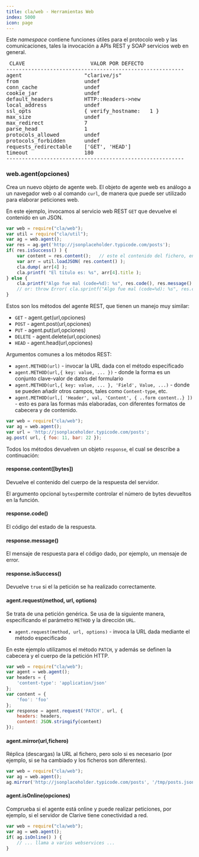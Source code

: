 ```yaml
---
title: cla/web - Herramientas Web
index: 5000
icon: page
---
```


Este *namespace* contiene funciones útiles para el protocolo web y las comunicaciones, tales la invocación a APIs REST
y SOAP servicios web en general.

<pre>
 CLAVE                     VALOR POR DEFECTO
---------------------------------------------------------
agent                    "clarive/js"
from                     undef
conn_cache               undef
cookie_jar               undef
default_headers          HTTP::Headers->new
local_address            undef
ssl_opts                 { verify_hostname:   1 }
max_size                 undef
max_redirect             7
parse_head               1
protocols_allowed        undef
protocols_forbidden      undef
requests_redirectable    ['GET', 'HEAD']
timeout                  180
---------------------------------------------------------
</pre>

### web.agent(opciones)

Crea un nuevo objeto de agente web. El objeto de agente web es análogo a un navegador web o al comando `curl`, de
manera que puede ser utilizado para elaborar peticiones web.

En este ejemplo, invocamos al servicio web REST `GET` que devuelve el contenido en un JSON.

```javascript
var web = require("cla/web");
var util = require("cla/util");
var ag = web.agent();
var res = ag.get('http://jsonplaceholder.typicode.com/posts');
if( res.isSuccess() ) {
    var content = res.content();   // este el contenido del fichero, en formato JSON.
    var arr = util.loadJSON( res.content() );
    cla.dump( arr[4] );
    cla.printf( "El título es: %s", arr[4].title );
} else {
    cla.printf("Algo fue mal (code=%d): %s", res.code(), res.message() )
    // or: throw Error( cla.sprintf("Algo fue mal (code=%d): %s", res.code(), res.message() ) );
}
```

Estos son los métodos del agente REST, que tienen un manejo muy similar:

- `GET` - agent.get(url,opciones)
- `POST` - agent.post(url,opciones)
- `PUT` - agent.put(url,opciones)
- `DELETE` - agent.delete(url,opciones)
- `HEAD` - agent.head(url,opciones)

Argumentos comunes a los métodos REST:

- `agent.METHOD(url)` - invocar la URL dada con el método especificado
- `agent.METHOD(url,{ key: value, ... })` - donde la forma es un conjunto clave-valor de datos del formulario
- `agent.METHOD(url,{ key: value, ... }, 'Field', Value, ...)` - donde se pueden añadir otros campos, tales como
  `Content-type`, etc.
- `agent.METHOD(url,[ 'Header', val, 'Content', { ..form content..} ])` - esto es para las formas más elaboradas, con
  diferentes formatos de cabecera y de contenido.


```javascript
var web = require("cla/web");
var ag = web.agent();
var url = 'http://jsonplaceholder.typicode.com/posts';
ag.post( url, { foo: 11, bar: 22 });
```

Todos los métodos devuelven un objeto `response`, el cual se describe a continuación:

#### response.content([bytes])

Devuelve el contenido del cuerpo de la respuesta del servidor.

El argumento opcional `bytes`permite controlar el número de bytes devueltos en la función.

#### response.code()

El código del estado de la respuesta.

#### response.message()

El mensaje de respuesta para el código dado, por ejemplo, un mensaje de error.

#### response.isSuccess()

Devuelve `true` si el la petición se ha realizado correctamente.

#### agent.request(method, url, options)
Se trata de una petición genérica. Se usa de la siguiente manera, especificando el parámetro `METHOD` y la dirección
`URL`.

- `agent.request(method, url, options)` - invoca la URL dada mediante el método especificado

En este ejemplo utilizamos el método `PATCH`, y además se definen la cabecera y el cuerpo de la petición HTTP.

```javascript
var web = require("cla/web");
var agent = web.agent();
var headers = {
    'content-type': 'application/json'
};
var content = {
    'foo': 'foo'
};
var response = agent.request('PATCH', url, {
    headers: headers,
    content: JSON.stringify(content)
});
```

#### agent.mirror(url,fichero)

Réplica (descargas) la URL al fichero, pero solo si es necesario (por ejemplo, si se ha cambiado y los ficheros son
diferentes).

```javascript
var web = require("cla/web");
var ag = web.agent();
ag.mirror('http://jsonplaceholder.typicode.com/posts', '/tmp/posts.json');
```

#### agent.isOnline(opciones)

Comprueba si el agente está online y puede realizar peticiones, por ejemplo, si el servidor de Clarive tiene
conectividad a red.

```javascript
var web = require("cla/web");
var ag = web.agent();
if( ag.isOnline() ) {
    // ... llama a varios webservices ...
}
```
